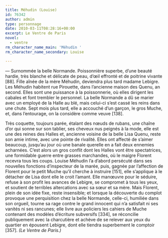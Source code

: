```yaml
---
title: Méhudin (Louise)
id: 76342
author: admin
type: personnage
date: 2010-03-11T08:28:16+00:00
excerpt: Le Ventre de Paris
novel:
  - ventre
rm_character_name_main: 'Méhudin '
rm_character_name_secondary: Louise

---
```

— Surnommée la belle Normande. Poissonnière superbe, d’une beauté hardie, très blanche et délicate de peau, d’œil effronté et de poitrine vivante [88]. Fille aînée de la mère Méhudin, deviendra plus tard madame Lebigre. Les Méhudin habitent rue Pirouette, dans l’ancienne maison des Quenu, an second. Elles sont une puissance à la poissonnerie, où elles dirigent les cabales et font trembler le personnel. La belle Normande a dû se marier avec un employé de la Halle au blé, mais celui-ci s’est cassé les reins dans une chute. Sept mois plus tard, elle a accouché d’un garçon, le gros Muche, et, dans l’entourage, on la considère comme veuve [138].

Très coquette, toujours parée, étalant des nœuds de rubans, une chaîne d’or qui sonne sur son tablier, ses cheveux nus peignés à la mode, elle est une des reines des Halles et, ancienne voisine de la belle Lisa Quenu, reste son amie intime, avec une pointe de rivalité. Elles ont affecté de s’aimer beaucoup, jusqu’au jour où une banale querelle en a fait deux ennemies acharnées. C’est alors un gros conflit dont les Halles vont être spectatrices, une formidable guerre entre grasses marchandes, où le maigre Florent recevra tous les coups. Louise Méhudin l’a d’abord persécuté dans ses nouvelles fonctions d’inspecteur de la marée, puis, gagnée par l’affection de Florent pour le petit Muche qu’il cherche à instruire [151], elle s’applique à le détacher de Lisa dont elle le croit l’amant. Elle manœuvre pour le séduire, refuse à son profit les avances de Lebigre, se compromet à tous les yeux, et soutient de terribles altercations avec sa sœur et sa mère. Mais Florent, plein de son idée fixe, reste insensible; et lorsque la découverte du complot provoque une perquisition chez la belle Normande, celle-ci, humiliée dans son orgueil, tourne sa rage contre le grand innocent qui n’a satisfait ni ses vanités ni ses rancunes; elle livre aux policiers les cahiers de Muche contenant des modèles d’écriture subversifs [334], se réconcilie publiquement avec la charcutière et achève de se relever aux yeux du quartier en épousent Lebigre, dont elle tiendra superbement le comptoir [357]. _(Le Ventre de Paris.)_